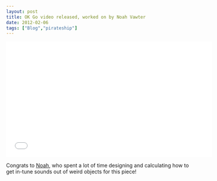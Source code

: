 ```yaml
---
layout: post
title: OK Go video released, worked on by Noah Vawter
date: 2012-02-06
tags: ["Blog","pirateship"]
---
```


<iframe width="560" height="315" src="MejbOFk7H6c" frameborder="0" allowfullscreen></iframe>

Congrats to [Noah](http://exertion.pbworks.com/w/page/12085511/FrontPage), who spent a lot of time designing and calculating how to get in-tune sounds out of weird objects for this piece!